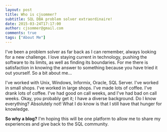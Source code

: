 ```yaml
---
layout: post
title: Who is cjsommer?
subtitle: SQL DBA problem solver extraordinaire!
date: 2015-03-24T17:17:00
author: cjsommer@gmail.com
comments: true
tags: ["About Me"]
---
```

I've been a problem solver as far back as I can remember, always looking for a new challenge. I love staying current in technology, pushing the software to its limits, as well as finding its boundaries. For me there is satisfaction in knowing the answer to something because you have tried it out yourself. So a bit about me...

I've worked with Unix, Windows, Informix, Oracle, SQL Server. I've worked in small shops. I've worked in large shops. I've made lots of coffee. I've drank lots of coffee. I've had good on call weeks, and I've had bad on call weeks. Okay, you probably get it; I have a diverse background. Do I know everything? Absolutely not! What I do know is that I still have that hunger for knowledge.

<b>So why a blog?</b> I'm hoping this will be one platform to allow me to share my experiences and give back to the SQL community.